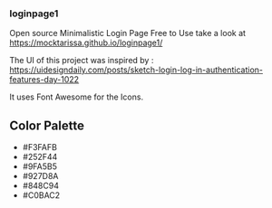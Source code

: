 ### loginpage1

Open source Minimalistic Login Page 
Free to Use take a look at https://mocktarissa.github.io/loginpage1/ 

The UI of this project was inspired by :
https://uidesigndaily.com/posts/sketch-login-log-in-authentication-features-day-1022 

It uses Font Awesome for the Icons.

## Color Palette 
- #F3FAFB
- #252F44
- #9FA5B5
- #927D8A
- #848C94
- #C0BAC2

